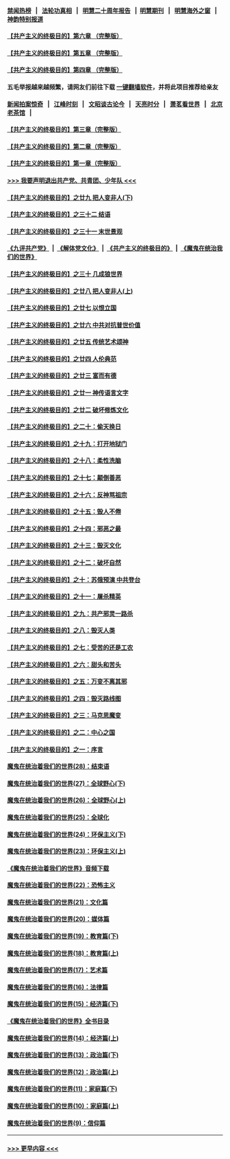#### [禁闻热榜](热点新闻.md?=0)  &nbsp;&nbsp;|&nbsp;&nbsp; [法轮功真相](https://github.com/gfw-breaker/truth/blob/master/README.md?=0) &nbsp;&nbsp;|&nbsp;&nbsp; [明慧二十周年报告](https://github.com/gfw-breaker/mh-reports/blob/master/README.md?=0) &nbsp;&nbsp;|&nbsp;&nbsp;[明慧期刊](https://github.com/gfw-breaker/mh-qikan) &nbsp;&nbsp;|&nbsp;&nbsp; [明慧海外之窗](https://github.com/gfw-breaker/mh-news/blob/master/README.md?=0) &nbsp;&nbsp;|&nbsp;&nbsp; [神韵特别报道](https://github.com/gfw-breaker/mh-news/blob/master/shenyun.md?=0)
#### [【共产主义的终极目的】第六章 （完整版）](../pages/nsc422/n11428913.md?t=02270331) 
#### [【共产主义的终极目的】第五章 （完整版）](../pages/nsc422/n11428912.md?t=02270331) 
#### [【共产主义的终极目的】第四章 （完整版）](../pages/nsc422/n11428907.md?t=02270331) 
#### 五毛举报越来越频繁，请网友们前往下载 [一键翻墙软件](https://github.com/gfw-breaker/ssr-accounts)，并将此项目推荐给亲友
#### [新闻拍案惊奇](https://github.com/gfw-breaker/banned-news/blob/master/pages/link4.md) &nbsp;&nbsp;|&nbsp;&nbsp; [江峰时刻](https://github.com/gfw-breaker/banned-news/blob/master/pages/link4.md) &nbsp;&nbsp;|&nbsp;&nbsp; [文昭谈古论今](https://github.com/gfw-breaker/banned-news/blob/master/pages/link4.md) &nbsp;&nbsp;|&nbsp;&nbsp; [天亮时分](https://github.com/gfw-breaker/banned-news/blob/master/pages/link4.md) &nbsp;&nbsp;|&nbsp;&nbsp; [萧茗看世界](https://github.com/gfw-breaker/banned-news/blob/master/pages/link4.md) &nbsp;&nbsp;|&nbsp;&nbsp; [北京老茶馆](https://github.com/gfw-breaker/banned-news/blob/master/pages/link4.md) &nbsp;&nbsp;|&nbsp;&nbsp; 
#### [【共产主义的终极目的】第三章（完整版）](../pages/nsc422/n11428848.md?t=02270331) 
#### [【共产主义的终极目的】第二章（完整版）](../pages/nsc422/n11428831.md?t=02270331) 
#### [【共产主义的终极目的】第一章（完整版）](../pages/nsc422/n11417651.md?t=02270331) 
#### [>>> 我要声明退出共产党、共青团、少年队 <<<](https://github.com/begood0513/goodnews/blob/master/quit/letter.md) 
#### [【共产主义的终极目的】之廿九 把人变非人(下)](../pages/nsc422/n11344140.md?t=02270331) 
#### [【共产主义的终极目的】之三十二 结语](../pages/nsc422/n11360535.md?t=02270331) 
#### [【共产主义的终极目的】之三十一 末世景观](../pages/nsc422/n11351129.md?t=02270331) 
#### [《九评共产党》](https://github.com/begood0513/9ping.md/blob/master/README.md) &nbsp;|&nbsp; [《解体党文化》](../../../../jtdwh.md/blob/master/README.md)  &nbsp;|&nbsp; [《共产主义的终极目的》](../../../../gczydzjmd.md/blob/master/README.md) &nbsp;|&nbsp; [《魔鬼在统治我们的世界》](../../../../mgztzwmdsj.md/blob/master/README.md) 
#### [【共产主义的终极目的】之三十 几成狼世界](../pages/nsc422/n11348280.md?t=02270331) 
#### [【共产主义的终极目的】之廿八 把人变非人(上)](../pages/nsc422/n11340492.md?t=02270331) 
#### [【共产主义的终极目的】之廿七 以恨立国](../pages/nsc422/n11336944.md?t=02270331) 
#### [【共产主义的终极目的】之廿六 中共对抗普世价值](../pages/nsc422/n11324785.md?t=02270331) 
#### [【共产主义的终极目的】之廿五 传统艺术颂神](../pages/nsc422/n11296396.md?t=02270331) 
#### [【共产主义的终极目的】之廿四 人伦典范](../pages/nsc422/n11296397.md?t=02270331) 
#### [【共产主义的终极目的】之廿三 富而有德](../pages/nsc422/n11283598.md?t=02270331) 
#### [【共产主义的终极目的】之廿一 神传语言文字](../pages/nsc422/n11263265.md?t=02270331) 
#### [【共产主义的终极目的】之廿二 破坏修炼文化](../pages/nsc422/n11245728.md?t=02270331) 
#### [【共产主义的终极目的】之二十：偷天换日](../pages/nsc422/n11238846.md?t=02270331) 
#### [【共产主义的终极目的】之十九：打开地狱门](../pages/nsc422/n11206376.md?t=02270331) 
#### [【共产主义的终极目的】之十八：柔性洗脑](../pages/nsc422/n11199994.md?t=02270331) 
#### [【共产主义的终极目的】之十七：颠倒善恶](../pages/nsc422/n11179782.md?t=02270331) 
#### [【共产主义的终极目的】之十六：反神骂祖宗](../pages/nsc422/n11166798.md?t=02270331) 
#### [【共产主义的终极目的】之十五：毁人不倦](../pages/nsc422/n11166792.md?t=02270331) 
#### [【共产主义的终极目的】之十四：邪恶之最](../pages/nsc422/n11150249.md?t=02270331) 
#### [【共产主义的终极目的】之十三：毁灭文化](../pages/nsc422/n11135227.md?t=02270331) 
#### [【共产主义的终极目的】之十二：破坏自然](../pages/nsc422/n11135214.md?t=02270331) 
#### [【共产主义的终极目的】之十：苏俄预演 中共登台](../pages/nsc422/n11118424.md?t=02270331) 
#### [【共产主义的终极目的】之十一：屠杀精英](../pages/nsc422/n11118442.md?t=02270331) 
#### [【共产主义的终极目的】之九：共产邪灵一路杀](../pages/nsc422/n11114139.md?t=02270331) 
#### [【共产主义的终极目的】之八：毁灭人类](../pages/nsc422/n11108503.md?t=02270331) 
#### [【共产主义的终极目的】之七：受苦的还是工农](../pages/nsc422/n11101809.md?t=02270331) 
#### [【共产主义的终极目的】之六：甜头和苦头](../pages/nsc422/n11096971.md?t=02270331) 
#### [【共产主义的终极目的】之五：万变不离其邪](../pages/nsc422/n11091285.md?t=02270331) 
#### [【共产主义的终极目的】之四：毁灭路线图](../pages/nsc422/n11086284.md?t=02270331) 
#### [【共产主义的终极目的】之三：马克思魔变](../pages/nsc422/n11061941.md?t=02270331) 
#### [【共产主义的终极目的】之二：中心之国](../pages/nsc422/n11047728.md?t=02270331) 
#### [【共产主义的终极目的】之一：序言](../pages/nsc422/n11086077.md?t=02270331) 
#### [魔鬼在统治着我们的世界(28)：结束语](../pages/nsc422/n10936246.md?t=02270331) 
#### [魔鬼在统治着我们的世界(27)：全球野心(下)](../pages/nsc422/n10928319.md?t=02270331) 
#### [魔鬼在统治着我们的世界(26)：全球野心(上)](../pages/nsc422/n10900318.md?t=02270331) 
#### [魔鬼在统治着我们的世界(25)：全球化](../pages/nsc422/n10788205.md?t=02270331) 
#### [魔鬼在统治着我们的世界(24)：环保主义(下)](../pages/nsc422/n10695307.md?t=02270331) 
#### [魔鬼在统治着我们的世界(23)：环保主义(上)](../pages/nsc422/n10688613.md?t=02270331) 
#### [《魔鬼在统治着我们的世界》音频下载](../pages/nsc422/n10635553.md?t=02270331) 
#### [魔鬼在统治着我们的世界(22)：恐怖主义](../pages/nsc422/n10614727.md?t=02270331) 
#### [魔鬼在统治着我们的世界(21)：文化篇](../pages/nsc422/n10597706.md?t=02270331) 
#### [魔鬼在统治着我们的世界(20)：媒体篇](../pages/nsc422/n10586579.md?t=02270331) 
#### [魔鬼在统治着我们的世界(19)：教育篇(下)](../pages/nsc422/n10564808.md?t=02270331) 
#### [魔鬼在统治着我们的世界(18)：教育篇(上)](../pages/nsc422/n10526970.md?t=02270331) 
#### [魔鬼在统治着我们的世界(17)：艺术篇](../pages/nsc422/n10499093.md?t=02270331) 
#### [魔鬼在统治着我们的世界(16)：法律篇](../pages/nsc422/n10485969.md?t=02270331) 
#### [魔鬼在统治着我们的世界(15)：经济篇(下)](../pages/nsc422/n10469975.md?t=02270331) 
#### [《魔鬼在统治着我们的世界》全书目录](../pages/nsc422/n10464261.md?t=02270331) 
#### [魔鬼在统治着我们的世界(14)：经济篇(上)](../pages/nsc422/n10457370.md?t=02270331) 
#### [魔鬼在统治着我们的世界(13)：政治篇(下)](../pages/nsc422/n10448270.md?t=02270331) 
#### [魔鬼在统治着我们的世界(12)：政治篇(上)](../pages/nsc422/n10444576.md?t=02270331) 
#### [魔鬼在统治着我们的世界(11)：家庭篇(下)](../pages/nsc422/n10440961.md?t=02270331) 
#### [魔鬼在统治着我们的世界(10)：家庭篇(上)](../pages/nsc422/n10435448.md?t=02270331) 
#### [魔鬼在统治着我们的世界(9)：信仰篇](../pages/nsc422/n10432159.md?t=02270331) 

----
#### [ >>> 更早内容 <<< ](../indexes/nsc422-earlier.md)
